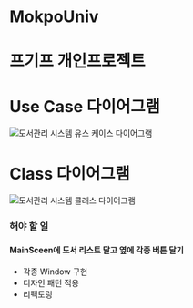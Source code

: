 # MokpoUniv
# 프기프 개인프로젝트  

# Use Case 다이어그램
![도서관리 시스템 유스 케이스 다이어그램](https://user-images.githubusercontent.com/57798944/141615317-f9e67df6-afd3-41b7-8651-28c2ffe37742.png)

# Class 다이어그램
![도서관리 시스템 클래스 다이어그램](https://user-images.githubusercontent.com/57798944/141649920-a905537e-f8a5-4fd3-a352-2f3e61d22696.png)

### 해야 할 일
#### MainSceen에 도서 리스트 달고 옆에 각종 버튼 달기

- 각종 Window 구현
- 디자인 패턴 적용
- 리펙토링
